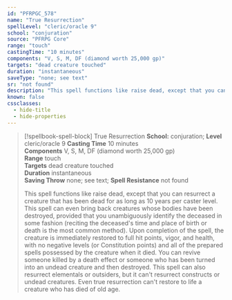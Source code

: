 ```yaml
---
id: "PFRPGC_578"
name: "True Resurrection"
spellLevel: "cleric/oracle 9"
school: "conjuration"
source: "PFRPG Core"
range: "touch"
castingTime: "10 minutes"
components: "V, S, M, DF (diamond worth 25,000 gp)"
targets: "dead creature touched"
duration: "instantaneous"
saveType: "none; see text"
sr: "not found"
description: "This spell functions like raise dead, except that you can resurrect a creature that has been dead for as long as 10 years per caster level.  This spell can even bring back creatures whose bodies have been destroyed, provided that you unambiguously identify the deceased in some fashion (reciting the deceased's time and place of birth or death is the most common method).  Upon completion of the spell, the creature is immediately restored to full hit points, vigor, and health, with no negative levels (or Constitution points) and all of the prepared spells possessed by the creature when it died.  You can revive someone killed by a death effect or someone who has been turned into an undead creature and then destroyed.  This spell can also resurrect elementals or outsiders, but it can't resurrect constructs or undead creatures.  Even true resurrection can't restore to life a creature who has died of old age."
known: false
cssclasses:
  - hide-title
  - hide-properties
---
```


> [!spellbook-spell-block] True Resurrection
> **School:** conjuration; **Level** cleric/oracle 9
> **Casting Time** 10 minutes  
> **Components** V, S, M, DF (diamond worth 25,000 gp)  
> **Range** touch  
> **Targets** dead creature touched  
> **Duration** instantaneous  
> **Saving Throw** none; see text; **Spell Resistance** not found
> 
> This spell functions like raise dead, except that you can resurrect a creature that has been dead for as long as 10 years per caster level.  This spell can even bring back creatures whose bodies have been destroyed, provided that you unambiguously identify the deceased in some fashion (reciting the deceased's time and place of birth or death is the most common method).  Upon completion of the spell, the creature is immediately restored to full hit points, vigor, and health, with no negative levels (or Constitution points) and all of the prepared spells possessed by the creature when it died.  You can revive someone killed by a death effect or someone who has been turned into an undead creature and then destroyed.  This spell can also resurrect elementals or outsiders, but it can't resurrect constructs or undead creatures.  Even true resurrection can't restore to life a creature who has died of old age.